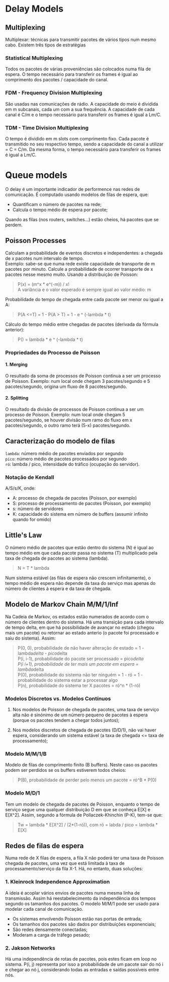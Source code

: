 # Delay Models

## Multiplexing

Multiplexar: técnicas para transmitir pacotes de vários tipos num mesmo cabo. Existem três tipos de estratégias

### Statistical Multiplexing

Todos os pacotes de várias proveniências são colocados numa fila de espera. O tempo necessário para transferir os frames é igual ao comprimento dos pacotes / capacidade do canal.

### FDM - Frequency Division Multiplexing

São usadas nas comunicações de rádio. A capacidade do meio é dividida em m subcanais, cada um com a sua frequência. A capacidade de cada canal é C/m e o tempo necessário para transferir os frames é igual a Lm/C.

### TDM - Time Division Multiplexing

O tempo é dividido em m slots com comprimento fixo. Cada pacote é transmitido no seu respectivo tempo, sendo a capacidade do canal a utilizar = C = C/m. Da mesma forma, o tempo necessário para transferir os frames é igual a Lm/C.

# Queue models

O delay é um importante indicador de performence nas redes de comunicação. É computado usando modelos de filas de espera, que:

- Quantificam o número de pacotes na rede;
- Calcula o tempo médio de espera por pacote;

Quando as filas (nos routers, switches...) estão cheios, há pacotes que se perdem.

## Poisson Processes

Calculam a probabilidade de eventos discretos e independentes: a chegada de x pacotes num intervalo de tempo. <br>
Exemplo: sabe-se que numa rede existe capacidade de transporte de m pacotes por minuto. Calcule a probabilidade de ocorrer transporte de x pacotes nesse mesmo muito. Usando a distribuição de Poisson:

> P(x) = (m^x * e^(-m)) / x! <br>
> A variância e o valor esperado é sempre igual ao valor médio: m <br>

Probabilidade do tempo de chegada entre cada pacote ser menor ou igual a A:

> P(A <=T) = 1 - P(A > T) = 1 - e ^ (-lambda * t) <br>

Cálculo do tempo médio entre chegadas de pacotes (derivada da fórmula anterior):

> P() = lambda * e ^ (-lambda * t) <br>

### Propriedades do Processo de Poisson

#### 1. Merging

O resultado da soma de processos de Poisson continua a ser um processo de Poisson. Exemplo: num local onde chegam 3 pacotes/segundo e 5 pacotes/segundo, origina um fluxo de 8 pacotes/segundo.

#### 2. Splitting

O resultado da divisão de processos de Poisson continua a ser um processo de Poisson. Exemplo: num local onde chegam 5 pacotes/segundo, se houver divisão num ramo do fluxo em x pacotes/segundo, o outro ramo terá (5-x) pacotes/segundo.

## Caracterização do modelo de filas

`lambda`: número médio de pacotes enviados por segundo <br>
`pico`: número médio de pacotes processados por segundo <br>
`ró`: lambda / pico, intensidade do tráfico (ocupação do servidor).

### Notação de Kendall

A/S/s/K, onde:

- A: processo de chegada de pacotes (Poisson, por exemplo)
- S: processo de processamento de pacotes (Poisson, por exemplo)
- s: número de servidores
- K: capacidade do sistema em número de buffers (assumir infinito quando for omido)

## Little's Law

O número médio de pacotes que estão dentro do sistema (N) é igual ao tempo médio em que cada pacote passa no sistema (T) multiplicado pela taxa de chegada de pacotes ao sistema (lambda).

> N = T * lambda <br>

Num sistema estável (as filas de espera não crescem infinitamente), o tempo médio de espera não depende da taxa do serviço mas apenas do número de clientes à espera e da taxa de chegada. 

## Modelo de Markov Chain M/M/1/Inf

Na Cadeia de Markov, os estados estão numerados de acordo com o número de clientes dentro do sistema. Há uma transição para cada intervalo de tempo delta, em que há possibilidade de avançar no estado (chegou mais um pacote) ou retornar ao estado anterio (o pacote foi processado e saiu do sistema). Assim:

> P(0, 0), probabilidade de não haver alteração de estado = 1 - lambda*delta - pico*delta <br>
> P(i, i-1), probabilidade do pacote ser processado = pico*delta <br>
> P(i i+1), probabilidade de ter mais um pacote em espera = lambda*delta <br>
> P(0), probabilidade do sistema não ter ninguém = 1 - ró = 1 - probabilidade do sistema estar a processar algo <br>
> P(n), probabilidade do sistema ter X pacotes = ró^n * (1-ró) <br>

### Modelos Discretos vs. Modelos Contínuos

1. Nos modelos de Poisson de chegada de pacotes, uma taxa de serviço alta não é sinónimo de um número pequeno de pacotes à espera (porque os pacotes tendem a chegar todos juntos);

2. Nos modelos discretos de chegada de pacotes (D/D/1), não vai haver espera, considerando um sistema estável (a taxa de chegada <= taxa de processamento);

### Modelo M/M/1/B

Modelo de filas de comprimento finito (B buffers). Neste caso os pacotes podem ser perdidos se os buffers estiverem todos cheios:

> P(B), probabilidade de perder pelo menos um pacote = ró^B * P(0)

### Modelo M/D/1

Tem um modelo de chegada de pacotes de Poisson, enquanto o tempo de serviço segue uma qualquer distribuição D em que se conheça E[X] e E[X^2]. Assim, segundo a fórmula de Pollaczek-Khinchin (P-K), tem-se que:

> Tw = lambda * E[X^2] / (2*(1-ró)), com ró = labda / pico = lambda * E[X]

## Redes de filas de espera

Numa rede de X filas de espera, a fila X não poderá ter uma taxa de Poisson chegada de pacotes, uma vez que está limitada à taxa de processamento/serviço da fila X-1. Há, no entanto, duas soluções:

### 1. Kleinrock Independence Approximation

A ideia é acoplar vários envios de pacotes numa mesma linha de transmissão. Assim há reestabelecimento da independência dos tempos segundo os tamanhos dos pacotes. O modelo M/M/1 pode ser usado para modelar cada canal de comunicação. <br>

- Os sistemas envolvendo Poisson estão nas portas de entrada;
- Os tamanhos dos pacotes são dados por distribuições exponenciais;
- São redes densamente conectadas;
- Moderam a carga de tráfego pesado;

### 2. Jakson Networks

Há uma independência de rotas de pacotes, pois estes ficam em loop no sistema. P(i, j) representa por isso a probabilidade de um pacote sair do nó i e chegar ao nó j, considerando todas as entradas e saídas possíveis entre nós. 